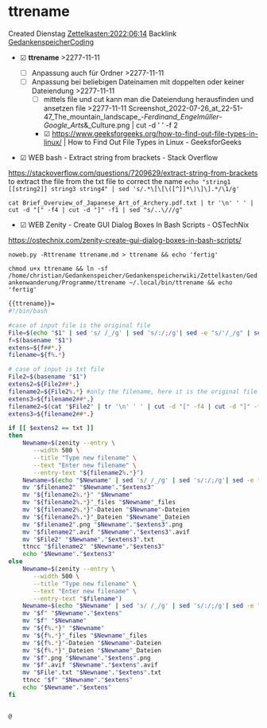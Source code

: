 # ttrename
Created Dienstag [Zettelkasten:2022:06:14]()
Backlink [GedankenspeicherCoding](../GedankenspeicherCoding.md)

* ☑ **ttrename**  >2277-11-11
	* ☐ Anpassung auch für Ordner >2277-11-11 
	* ☐ Anpassung bei beliebigen Dateinamen mit doppelten oder keiner Dateiendung >2277-11-11 
		* ☐ mittels file und cut kann man die Dateiendung herausfinden und ansetzen file >2277-11-11  Screenshot_2022-07-26_at_22-51-47_The_mountain_landscape_-_Ferdinand_Engelműller_-_Google_Arts_\&_Culture.png | cut -d ' ' -f 2
		* ☑ <https://www.geeksforgeeks.org/how-to-find-out-file-types-in-linux/> | How to Find Out File Types in Linux - GeeksforGeeks



* ☑ WEB bash - Extract string from brackets - Stack Overflow 

 <https://stackoverflow.com/questions/7209629/extract-string-from-brackets>
to extract the file from the txt file to correct the name
``echo "string1 [[string2]] string3 string4" | sed 's/.*\[\[\([^]]*\)\]\].*/\1/g'``

``cat Brief_Overview_of_Japanese_Art_of_Archery.pdf.txt | tr '\n' ' ' | cut -d "[" -f4 | cut -d "]" -f1 | sed "s/..\///g"``




* ☑ WEB Zenity - Create GUI Dialog Boxes In Bash Scripts - OSTechNix 

 <https://ostechnix.com/zenity-create-gui-dialog-boxes-in-bash-scripts/>

  ``noweb.py -Rttrename ttrename.md > ttrename && echo 'fertig'``

``chmod u+x ttrename && ln -sf /home/christian/Gedankenspeicher/Gedankenspeicherwiki/Zettelkasten/Gedankenwanderung/Programme/ttrename ~/.local/bin/ttrename && echo 'fertig'``

```bash
{{ttrename}}=
#!/bin/bash

#case of input file is the original file
File=$(echo "$1" | sed 's/ /_/g' | sed 's/:/;/g'| sed -e "s/'/_/g" | sed 's/\"//g')
f=$(basename "$1")
extens=${f##*.}
filename=${f%.*}

# case of input is txt file
File2=$(basename "$1")
extens2=${File2##*.}
filename2=${File2%.*} #only the filename, here it is the original file
extens3=${filename2##*.}
filename2=$(cat "$File2" | tr '\n' ' ' | cut -d "[" -f4 | cut -d "]" -f1 | sed "s/..\///g")
extens3=${filename2##*.}

if [[ $extens2 == txt ]]
then
	Newname=$(zenity --entry \
       --width 500 \
       --title "Type new filename" \
       --text "Enter new filename" \
       --entry-text "${filename2%.*}")
    Newname=$(echo "$Newname" | sed 's/ /_/g' | sed 's/:/;/g'| sed -e "s/'/_/g" | sed 's/\"//g')
    mv "$filename2" "$Newname"."$extens3"
    mv "${filename2%.*}" "$Newname"
    mv "${filename2%.*}"_files "$Newname"_files
    mv "${filename2%.*}"-Dateien "$Newname"-Dateien
    mv "${filename2%.*}"_Dateien "$Newname"_Dateien
    mv "$filename2".png "$Newname"."$extens3".png
    mv "$filename2".avif "$Newname"."$extens3".avif
    mv "$File2" "$Newname"."$extens3".txt
    ttncc "$filename2" "$Newname"."$extens3"
    echo "$Newname"."$extens3"
else 
	Newname=$(zenity --entry \
       --width 500 \
       --title "Type new filename" \
       --text "Enter new filename" \
       --entry-text "$filename")
    Newname=$(echo "$Newname" | sed 's/ /_/g' | sed 's/:/;/g'| sed -e "s/'/_/g" | sed 's/\"//g')
    mv "$f" "$Newname"."$extens"
    mv "$f" "$Newname"
    mv "${f%.*}" "$Newname"
    mv "${f%.*}"_files "$Newname"_files
    mv "${f%.*}"-Dateien "$Newname"-Dateien
    mv "${f%.*}"_Dateien "$Newname"_Dateien
    mv "$f".png "$Newname"."$extens".png
    mv "$f".avif "$Newname"."$extens".avif
    mv "$File".txt "$Newname"."$extens".txt
    ttncc "$f" "$Newname"."$extens" 
    echo "$Newname"."$extens" 
fi


@
```

